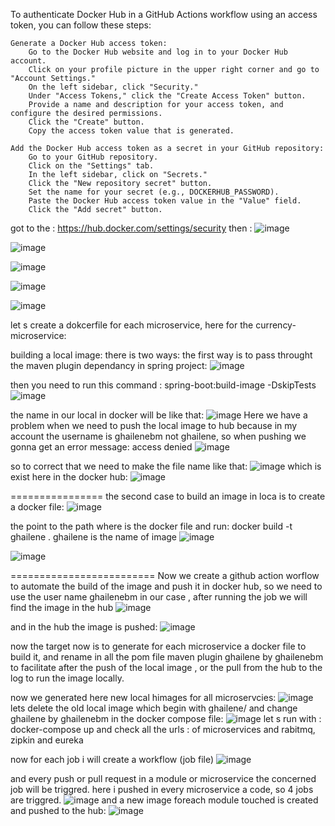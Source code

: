 

To authenticate Docker Hub in a GitHub Actions workflow using an access token, you can follow these steps:

    Generate a Docker Hub access token:
        Go to the Docker Hub website and log in to your Docker Hub account.
        Click on your profile picture in the upper right corner and go to "Account Settings."
        On the left sidebar, click "Security."
        Under "Access Tokens," click the "Create Access Token" button.
        Provide a name and description for your access token, and configure the desired permissions.
        Click the "Create" button.
        Copy the access token value that is generated.

    Add the Docker Hub access token as a secret in your GitHub repository:
        Go to your GitHub repository.
        Click on the "Settings" tab.
        In the left sidebar, click on "Secrets."
        Click the "New repository secret" button.
        Set the name for your secret (e.g., DOCKERHUB_PASSWORD).
        Paste the Docker Hub access token value in the "Value" field.
        Click the "Add secret" button.
got to the : 
https://hub.docker.com/settings/security
then :
![image](https://github.com/ghailen/microservice-example-cloud-gateway/assets/36199753/0dddc980-0d1c-4c61-ae2c-992e40782f35)

![image](https://github.com/ghailen/microservice-example-cloud-gateway/assets/36199753/3688e804-66fe-49f3-94c3-50de76e2ae62)


![image](https://github.com/ghailen/microservice-example-cloud-gateway/assets/36199753/54163f1c-3dc4-4f3b-a39e-51616c2a66cd)

![image](https://github.com/ghailen/microservice-example-cloud-gateway/assets/36199753/27d6b86f-dc7c-463e-9017-f1690665d100)



![image](https://github.com/ghailen/microservice-example-cloud-gateway/assets/36199753/434991db-413e-44ce-8294-abb40e81e763)


let s create a dokcerfile for each microservice, here for the currency-microservice:



building a local image:
there is two ways:
the first way is to pass throught the maven plugin dependancy in spring project:
![image](https://github.com/ghailen/microservice-example-cloud-gateway/assets/36199753/88d1ef7e-2be5-4700-bed5-6cde03d71a22)

then you need to run this command : 
spring-boot:build-image -DskipTests
![image](https://github.com/ghailen/microservice-example-cloud-gateway/assets/36199753/3914cdbb-6640-439d-b1fa-d7a55b4094d1)

the name in our local in docker will be like that: 
![image](https://github.com/ghailen/microservice-example-cloud-gateway/assets/36199753/4f0fd9ad-21f8-4960-a999-2889de4732ac)
Here we have a problem when we need to push the local image to hub because in my account the username is ghailenebm not ghailene, so when pushing we gonna get an error message: access denied
![image](https://github.com/ghailen/microservice-example-cloud-gateway/assets/36199753/45aa844f-9eb8-4be4-bc50-488e85959afe)

so to correct that we need to make the file name like that:
![image](https://github.com/ghailen/microservice-example-cloud-gateway/assets/36199753/da9f9a40-58e1-404e-8e07-050ca5ea53f4)
which is exist here in the docker hub:
![image](https://github.com/ghailen/microservice-example-cloud-gateway/assets/36199753/30d85d31-39fc-4e16-b7f8-3be468500079)


================
the second case to build an image in loca is to create a docker file:
![image](https://github.com/ghailen/microservice-example-cloud-gateway/assets/36199753/780a251d-0a97-45ed-b93f-320842ef4051)

the point to the path where is the docker file and run: docker build -t ghailene .
ghailene is the name of image
![image](https://github.com/ghailen/microservice-example-cloud-gateway/assets/36199753/abeb3719-1a38-437a-8222-802769c7c72a)

![image](https://github.com/ghailen/microservice-example-cloud-gateway/assets/36199753/f50c12c3-b695-47bb-b363-401cc079a432)

=========================
Now we create a github action worflow to automate the build of the image and push it in docker hub, so we need to use the user name ghailenebm in our case , after running the job we will find the image in the hub
![image](https://github.com/ghailen/microservice-example-cloud-gateway/assets/36199753/67f97b29-3c27-49d3-bd1c-588321492f99)

and in the hub the image is pushed:
![image](https://github.com/ghailen/microservice-example-cloud-gateway/assets/36199753/3836f384-8a25-4298-abff-b2b6af8d2c4a)

now the target now is to generate for each microservice a docker file to build it, and rename in all the pom file maven plugin ghailene by ghailenebm to facilitate after the push of the local image , or the pull from the hub to the log to run the image locally.

now we generated here new local himages for all microservcies:
![image](https://github.com/ghailen/microservice-example-cloud-gateway/assets/36199753/5c1d4c3a-aff9-4e12-9e95-d186c5ab9cdd)
lets delete the old local image which begin with ghailene/
and change ghailene by ghailenebm in the docker compose file:
![image](https://github.com/ghailen/microservice-example-cloud-gateway/assets/36199753/0c255813-1f8f-4d92-a2f5-83bcfcecf0c4)
let s run with : docker-compose up 
and check all the urls : of microservices and rabitmq, zipkin and eureka

now for each job i will create a workflow (job file)
![image](https://github.com/ghailen/microservice-example-cloud-gateway/assets/36199753/dab975d1-d55b-492b-9df4-2f396add4bf6)

and every push or pull request in a module or microservice the concerned job will be triggred.
here i pushed in every microservice a code, so 4 jobs are triggred.
![image](https://github.com/ghailen/microservice-example-cloud-gateway/assets/36199753/e6aec7b5-fb52-4e81-b38a-3ab14b6295ab)
and a new image foreach module touched is created and pushed to the hub:
![image](https://github.com/ghailen/microservice-example-cloud-gateway/assets/36199753/55eebc78-8f6f-46bc-ad2e-5fb05066f87a)
